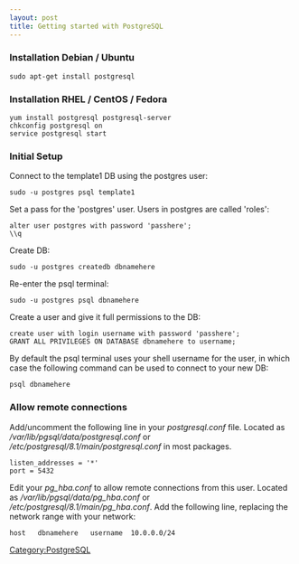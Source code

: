 ```yaml
---
layout: post 
title: Getting started with PostgreSQL
---
```


### Installation Debian / Ubuntu

    sudo apt-get install postgresql

### Installation RHEL / CentOS / Fedora

    yum install postgresql postgresql-server
    chkconfig postgresql on
    service postgresql start

### Initial Setup

Connect to the template1 DB using the postgres user:

    sudo -u postgres psql template1

Set a pass for the \'postgres\' user. Users in postgres are called
\'roles\':

    alter user postgres with password 'passhere';
    \\q

Create DB:

    sudo -u postgres createdb dbnamehere

Re-enter the psql terminal:

    sudo -u postgres psql dbnamehere

Create a user and give it full permissions to the DB:

    create user with login username with password 'passhere';
    GRANT ALL PRIVILEGES ON DATABASE dbnamehere to username;

By default the psql terminal uses your shell username for the user, in
which case the following command can be used to connect to your new DB:

    psql dbnamehere

### Allow remote connections

Add/uncomment the following line in your *postgresql.conf* file. Located
as */var/lib/pgsql/data/postgresql.conf* or
*/etc/postgresql/8.1/main/postgresql.conf* in most packages.

    listen_addresses = '*'
    port = 5432

Edit your *pg\_hba.conf* to allow remote connections from this user.
Located as */var/lib/pgsql/data/pg\_hba.conf* or
*/etc/postgresql/8.1/main/pg\_hba.conf*. Add the following line,
replacing the network range with your network:

    host   dbnamehere   username  10.0.0.0/24

[Category:PostgreSQL](Category:PostgreSQL "wikilink")
